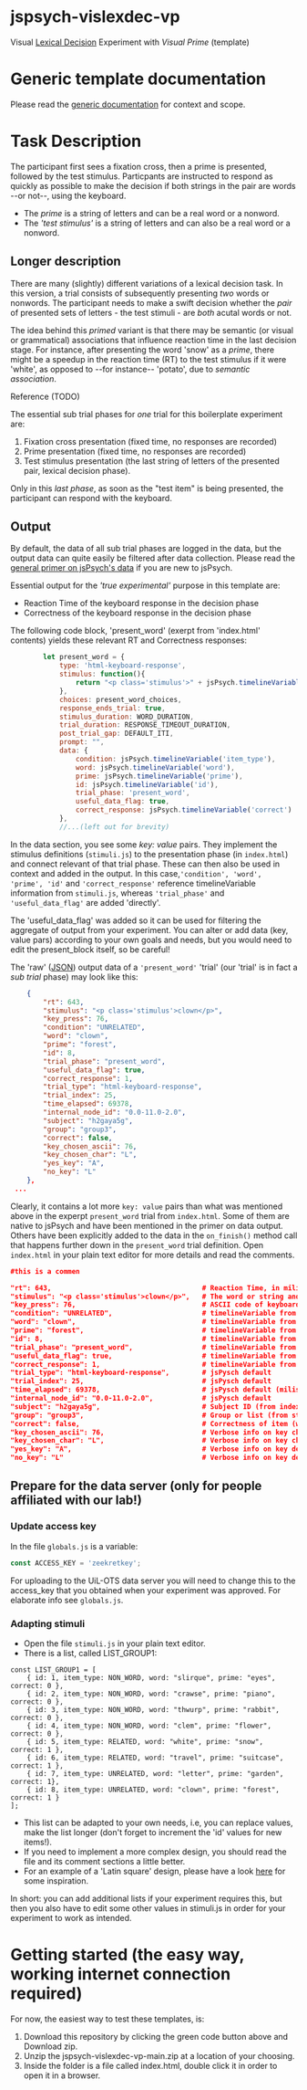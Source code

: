 # jspsych-vislexdec-vp
Visual [Lexical Decision](https://en.wikipedia.org/wiki/Lexical_decision_task) Experiment with _Visual Prime_ (template)

# Generic template documentation
Please read the [generic documentation](https://github.com/UiL-OTS-labs/jspsych-uil-template-docs) for context and scope.

# Task Description
The participant first sees a fixation cross, then a prime is presented, followed by the test stimulus. Particpants are instructed to respond as quickly as possible to make the decision if both strings in the pair are words --or not--, using the keyboard.

- The _prime_ is a string of letters and can be a real word or a nonword.
- The _'test stimulus'_ is a string of letters and can also be a real word or a nonword.

## Longer description
There are many (slightly) different variations of a lexical decision task. In this version, a trial consists of subsequently presenting _two_ words or nonwords. The participant needs to make a swift decision whether the _pair_ of presented sets of letters - the test stimuli - are _both_ acutal words or not. 

The idea behind this _primed_ variant is that there may be semantic (or visual or grammatical) associations that influence reaction time in the last decision stage. For instance, after presenting the word 'snow' as a _prime_, there might be a speedup in the reaction time (RT) to the test stimulus if it were 'white', as opposed to --for instance-- 'potato', due to <i>semantic association</i>.

Reference (TODO)

The essential sub trial phases for _one_ trial for this boilerplate experiment are:

1. Fixation cross presentation (fixed time, no responses are recorded) 
2. Prime presentation (fixed time, no responses are recorded)
3. Test stimulus presentation (the last string of letters of the presented pair, lexical decision phase). 

Only in this _last phase_, as soon as the "test item" is being presented, the participant can respond with the keyboard.

## Output
 
By default, the data of all sub trial phases are logged in the data, but the output data can quite easily be filtered after data collection.
Please read the [general primer on jsPsych's data](https://github.com/UiL-OTS-labs/jspsych-output) if you are new to jsPsych.

Essential output for the _'true experimental'_ purpose in this template are:

- Reaction Time of the keyboard response in the decision phase
- Correctness of the keyboard response in the decision phase

The following code block, 'present_word' (exerpt from 'index.html' contents) yields these relevant RT and Correctness responses:
```javascript
        let present_word = {
            type: 'html-keyboard-response',
            stimulus: function(){
                return "<p class='stimulus'>" + jsPsych.timelineVariable('word', true) + "</p>";
            },
            choices: present_word_choices,
            response_ends_trial: true,
            stimulus_duration: WORD_DURATION,
            trial_duration: RESPONSE_TIMEOUT_DURATION,
            post_trial_gap: DEFAULT_ITI,
            prompt: "",
            data: {
                condition: jsPsych.timelineVariable('item_type'),
                word: jsPsych.timelineVariable('word'),
                prime: jsPsych.timelineVariable('prime'),
                id: jsPsych.timelineVariable('id'),
                trial_phase: 'present_word',
                useful_data_flag: true,
                correct_response: jsPsych.timelineVariable('correct')
            },
            //...(left out for brevity)
   ```
In the data section, you see some _key: value_ pairs. They implement the stimulus definitions (`stimuli.js`) to the presentation phase (in `index.html`) and connect relevant of that trial phase. These can then also be used in context and added in the output. In this case,`'condition', 'word', 'prime', 'id'` and `'correct_response'` reference timelineVariable information from `stimuli.js`, whereas `'trial_phase'` and `'useful_data_flag'` are added 'directly'. 

The 'useful_data_flag' was added so it can be used for filtering the aggregate of output from your experiment. You can alter or add data (key, value pars) according to your own goals and needs, but you would need to edit the present_block itself, so be careful!

The 'raw' ([JSON](https://www.json.org/json-en.html)) output data of a `'present_word'` 'trial' (our 'trial' is in fact a _sub trial_ phase) may look like this:

```JSON
	{
		"rt": 643,
		"stimulus": "<p class='stimulus'>clown</p>",
		"key_press": 76,
		"condition": "UNRELATED",
		"word": "clown",
		"prime": "forest",
		"id": 8,
		"trial_phase": "present_word",
		"useful_data_flag": true,
		"correct_response": 1,
		"trial_type": "html-keyboard-response",
		"trial_index": 25,
		"time_elapsed": 69378,
		"internal_node_id": "0.0-11.0-2.0",
		"subject": "h2gaya5g",
		"group": "group3",
		"correct": false,
		"key_chosen_ascii": 76,
		"key_chosen_char": "L",
		"yes_key": "A",
		"no_key": "L"
	},
 ...
 ```
Clearly, it contains a lot more `key: value` pairs than what was mentioned above in the experpt `present_word` trial from `index.html`. Some of them are native to jsPsych and have been mentioned in the primer on data output. Others have been explicitly added to the data in the ```on_finish()``` method call that happens further down in the `present_word` trial definition. Open ```index.html``` in your plain text editor for more details and read the comments.

```JSON
#this is a commen

"rt": 643,                                     # Reaction Time, in miliseconds (jsPysch default)
"stimulus": "<p class='stimulus'>clown</p>",   # The word or string and/or its HTML specifics (jsPsych default)
"key_press": 76,                               # ASCII code of keyboard key pressed within phase (jsPysch default)
"condition": "UNRELATED",                      # timelineVariable from 'stimuli.js' (UiL template default)
"word": "clown",                               # timelineVariable from 'stimuli.js' (UiL template default)
"prime": "forest",                             # timelineVariable from 'stimuli.js' (UiL template default)
"id": 8,                                       # timelineVariable from 'stimuli.js' (UiL template default)
"trial_phase": "present_word",                 # timelineVariable from 'stimuli.js' (UiL template default)
"useful_data_flag": true,                      # timelineVariable from 'stimuli.js' (UiL template default)
"correct_response": 1,                         # timelineVariable from 'stimuli.js' (UiL template default)
"trial_type": "html-keyboard-response",        # jsPysch default
"trial_index": 25,                             # jsPysch default
"time_elapsed": 69378,                         # jsPysch default (miliseconds)
"internal_node_id": "0.0-11.0-2.0",            # jsPysch default
"subject": "h2gaya5g",                         # Subject ID (from index.html)(UiL template default)
"group": "group3",                             # Group or list (from stimuli.js) (UiL template default) 
"correct": false,                              # Correctness of item (word, string, from trial phase)
"key_chosen_ascii": 76,                        # Verbose info on key chosen (UiL template default)
"key_chosen_char": "L",                        # Verbose info on key chosen (UiL template default)
"yes_key": "A",                                # Verbose info on key defined for choosing 'yes' (UiL template default)
"no_key": "L"                                  # Verbose info on key defined for choosing 'no' (UiL template default)
```

## Prepare for the data server (only for people affiliated with our lab!)

### Update access key
In the file `globals.js` is a variable:
```javascript
const ACCESS_KEY = 'zeekretkey';
```
For uploading to the UiL-OTS data server you will need to change this to the access_key that you obtained when your experiment was approved. For elaborate info see `globals.js`.

### Adapting stimuli
- Open the file `stimuli.js` in your plain text editor.
- There is a list, called LIST_GROUP1:

```javacript
const LIST_GROUP1 = [
    { id: 1, item_type: NON_WORD, word: "slirque", prime: "eyes", correct: 0 },
    { id: 2, item_type: NON_WORD, word: "crawse", prime: "piano", correct: 0 },
    { id: 3, item_type: NON_WORD, word: "thwurp", prime: "rabbit", correct: 0 },
    { id: 4, item_type: NON_WORD, word: "clem", prime: "flower", correct: 0 },
    { id: 5, item_type: RELATED, word: "white", prime: "snow", correct: 1 },
    { id: 6, item_type: RELATED, word: "travel", prime: "suitcase", correct: 1 },
    { id: 7, item_type: UNRELATED, word: "letter", prime: "garden", correct: 1},
    { id: 8, item_type: UNRELATED, word: "clown", prime: "forest", correct: 1 }
];
```
- This list can be adapted to your own needs, i.e, you can replace values, make the list longer (don't forget to increment the 'id' values for new items!).
- If you need to implement a more complex design, you should read the file and its comment sections a little better. 
- For an example of a 'Latin square' design, please have a look [here](https://github.com/UiL-OTS-labs/jspsych-spr-mw) for some inspiration. 

In short: you can add additional lists if your experiment requires this, but then you also have to edit some other values in stimuli.js in order for your experiment to work as intended.

# Getting started (the easy way, working internet connection required)
For now, the easiest way to test these templates, is:

1. Download this repository by clicking the green code button above and Download zip.
2. Unzip the jspsych-vislexdec-vp-main.zip at a location of your choosing.
3. Inside the folder is a file called index.html, double click it in order to open it
   in a browser.









  

